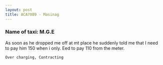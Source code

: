 ```yaml
---
layout: post
title: ACA7089 - Masinag
---
```


### Name of taxi: M.G.E

As soon as he dropped me off at mt place he suddenly told me that I need to pay him 150 when i only. Eed to pay 110 from the meter. 

```Over charging, Contracting```
